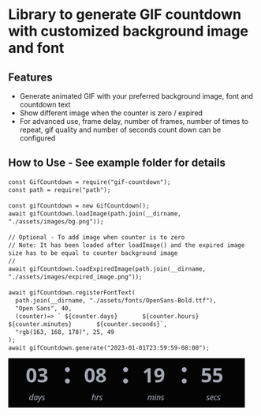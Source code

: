 # Library to generate GIF countdown with customized background image and font

## Features
* Generate animated GIF with your preferred background image, font and countdown text
* Show different image when the counter is zero / expired
* For advanced use, frame delay, number of frames, number of times to repeat, gif quality and number of seconds count down can be configured

## How to Use - See example folder for details
```
const GifCountdown = require("gif-countdown");
const path = require("path");

const gifCountdown = new GifCountdown();
await gifCountdown.loadImage(path.join(__dirname, "./assets/images/bg.png"));

// Optional - To add image when counter is to zero
// Note: It has been loaded after loadImage() and the expired image size has to be equal to counter background image
//
await gifCountdown.loadExpiredImage(path.join(__dirname, "./assets/images/expired_image.png"));

await gifCountdown.registerFontText(
  path.join(__dirname, "./assets/fonts/OpenSans-Bold.ttf"),
  "Open Sans", 40,
  (counter)=> ` ${counter.days}       ${counter.hours}       ${counter.minutes}       ${counter.seconds}`,
  "rgb(163, 168, 178)", 25, 49
);
await gifCountdown.generate("2023-01-01T23:59:59-08:00");
```

![alt text](https://raw.githubusercontent.com/CompAndSave/gif-countdown/master/example/output/output.gif)
